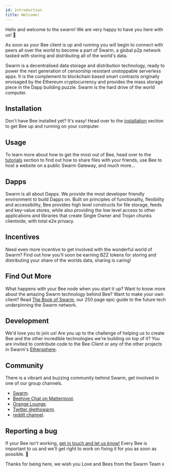 ```yaml
---
id: introduction
title: Welcome!
---
```


Hello and welcome to the swarm! We are very happy to have you here with us! 🐝 

As soon as your Bee client is up and running you will begin to connect with peers all over the world to become a part of Swarm, a global p2p network tasked with storing and distributing all of the world's data.

Swarm is a decentralised data storage and distribution technology, ready to power the next generation of censorship resistant unstoppable serverless apps. It is the complement to blockchain based smart contracts originally envisaged by the Ethereum cryptocurrency and provides the mass storage piece in the Dapp building puzzle. Swarm is the hard drive of the world computer.

## Installation
Don't have Bee installed yet? It's easy! Head over to the [installation](/docs/installation/quick-start) section to get Bee up and running on your computer.

## Usage
To learn more about how to get the most out of Bee, head over to the [tutorials](/docs/getting-started/upload-and-download) section to find out how to share files with your friends, use Bee to host a website on a public Swarm Gateway, and much more...

## Dapps
Swarm is all about Dapps. We provide the most developer friendly environment to build Dapps on. Built on principles of functionality, flexibility and accessibility, Bee provides high level constructs for file storage, feeds and key-value stores, while also providing the low level access to other applications and libraries that create Single Owner and Trojan chunks clientside, with total e2e privacy.

## Incentives
Need even more incentive to get involved with the wonderful world of Swarm? Find out how you'll soon be earning BZZ tokens for storing and distributing your share of the worlds data, sharing is caring!

## Find Out More
What happens with your Bee node when you start it up? Want to know more about the amazing Swarm technology behind Bee? Want to make your own client? Read [The Book of Swarm](https://swarm-gateways.net/bzz:/latest.bookofswarm.eth/the-book-of-swarm.pdf), our 250 page epic guide to the future tech underpinning the Swarm network.

## Development
We'd love you to join us! Are you up to the challenge of helping us to create Bee and the other incredible technologies we're building on top of it? You are invited to contribute code to the Bee Client or any of the other projects in Swarm's [Ethersphere](https://github.com/ethersphere).

## Community
There is a vibrant and buzzing community behind Swarm, get involved in one of our group channels.

- [Swarm](http://swarm.ethereum.org).
- [Beehive Chat on Mattermost](https://beehive.ethswarm.org/).
- [Orange Lounge](https://t.me/joinchat/GoVG8RHYjUpD_-bEnLC4EQ).
- [Twitter @ethswarm](https://twitter.com/ethswarm).
- [reddit channel](https://www.reddit.com/r/ethswarm/).

## Reporting a bug
If your Bee isn't working, [get in touch and let us know!](https://github.com/ethersphere/bee/issues) Every Bee is important to us and we'll get right to work on fixing it for you as soon as possible. 🐝

Thanks for being here, we wish you Love and Bees from the Swarm Team x


